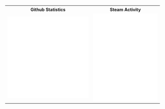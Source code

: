 <table>
  <tr>
    <th align="center">Github Statistics</th>
    <th align="center">Steam Activity</th>
  </tr>
  <tr>
    <td align="center">
       <picture>
        <img src="/github-metrics.svg" alt="Metrics">
       </picture>
    </td>
    <td>
      <picture>
        <img src="/metrics.steam.svg" alt="Metrics">
      </picture>
    </td>
</table>
